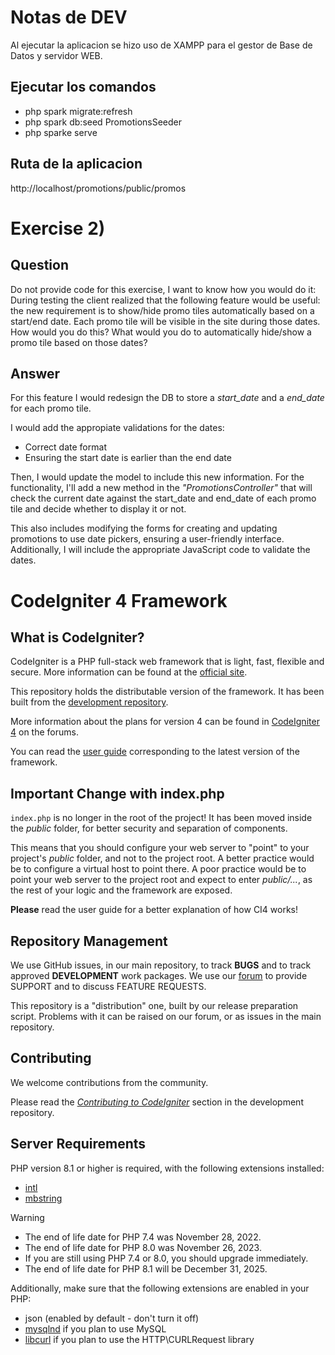 # Notas de DEV
Al ejecutar la aplicacion se hizo uso de XAMPP para el gestor de Base de Datos y servidor WEB.

## Ejecutar los comandos
- php spark migrate:refresh
- php spark db:seed PromotionsSeeder
- php sparke serve

## Ruta de la aplicacion
http://localhost/promotions/public/promos

# Exercise 2)
## Question 
Do not provide code for this exercise, I want to know how you would do it:
During testing the client realized that the following feature would be useful: the new requirement is to show/hide promo tiles automatically based on a start/end date. Each promo tile will be visible in the site during those dates. How would you do this? What would you do to automatically hide/show a promo tile based on those dates?

## Answer 
For this feature I would redesign the DB to store a *start_date* and a *end_date* for each promo tile.

I would add the appropiate validations for the dates:
- Correct date format
- Ensuring the start date is earlier than the end date

Then, I would update the model to include this new information.
For the functionality, I'll add a new method in the *"PromotionsController"* that will check the current date against the start_date and end_date of each promo tile and decide whether to display it or not.

This also includes modifying the forms for creating and updating promotions to use date pickers, ensuring a user-friendly interface. Additionally, I will include the appropriate JavaScript code to validate the dates.

# CodeIgniter 4 Framework

## What is CodeIgniter?

CodeIgniter is a PHP full-stack web framework that is light, fast, flexible and secure.
More information can be found at the [official site](https://codeigniter.com).

This repository holds the distributable version of the framework.
It has been built from the
[development repository](https://github.com/codeigniter4/CodeIgniter4).

More information about the plans for version 4 can be found in [CodeIgniter 4](https://forum.codeigniter.com/forumdisplay.php?fid=28) on the forums.

You can read the [user guide](https://codeigniter.com/user_guide/)
corresponding to the latest version of the framework.

## Important Change with index.php

`index.php` is no longer in the root of the project! It has been moved inside the *public* folder,
for better security and separation of components.

This means that you should configure your web server to "point" to your project's *public* folder, and
not to the project root. A better practice would be to configure a virtual host to point there. A poor practice would be to point your web server to the project root and expect to enter *public/...*, as the rest of your logic and the
framework are exposed.

**Please** read the user guide for a better explanation of how CI4 works!

## Repository Management

We use GitHub issues, in our main repository, to track **BUGS** and to track approved **DEVELOPMENT** work packages.
We use our [forum](http://forum.codeigniter.com) to provide SUPPORT and to discuss
FEATURE REQUESTS.

This repository is a "distribution" one, built by our release preparation script.
Problems with it can be raised on our forum, or as issues in the main repository.

## Contributing

We welcome contributions from the community.

Please read the [*Contributing to CodeIgniter*](https://github.com/codeigniter4/CodeIgniter4/blob/develop/CONTRIBUTING.md) section in the development repository.

## Server Requirements

PHP version 8.1 or higher is required, with the following extensions installed:

- [intl](http://php.net/manual/en/intl.requirements.php)
- [mbstring](http://php.net/manual/en/mbstring.installation.php)

> [!WARNING]
> - The end of life date for PHP 7.4 was November 28, 2022.
> - The end of life date for PHP 8.0 was November 26, 2023.
> - If you are still using PHP 7.4 or 8.0, you should upgrade immediately.
> - The end of life date for PHP 8.1 will be December 31, 2025.

Additionally, make sure that the following extensions are enabled in your PHP:

- json (enabled by default - don't turn it off)
- [mysqlnd](http://php.net/manual/en/mysqlnd.install.php) if you plan to use MySQL
- [libcurl](http://php.net/manual/en/curl.requirements.php) if you plan to use the HTTP\CURLRequest library

